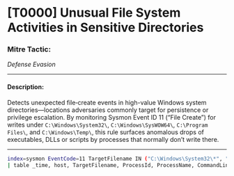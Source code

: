 # [T0000] Unusual File System Activities in Sensitive Directories

### Mitre Tactic:  
*Defense Evasion* 

---

#### Description:  
Detects unexpected file‐create events in high-value Windows system directories—locations adversaries commonly target for persistence or privilege escalation. By monitoring Sysmon Event ID 11 (“File Create”) for writes under `C:\Windows\System32\`, `C:\Windows\SysWOW64\`, `C:\Program Files\`, and `C:\Windows\Temp\`, this rule surfaces anomalous drops of executables, DLLs or scripts by processes that normally don’t write there.

---

```bash
index=sysmon EventCode=11 TargetFilename IN ("C:\Windows\System32\*", "C:\Windows\Temp\*", "C:\Program Files\*", "C:\Windows\SysWOW64\*")
| table _time, host, TargetFilename, ProcessId, ProcessName, CommandLine
```